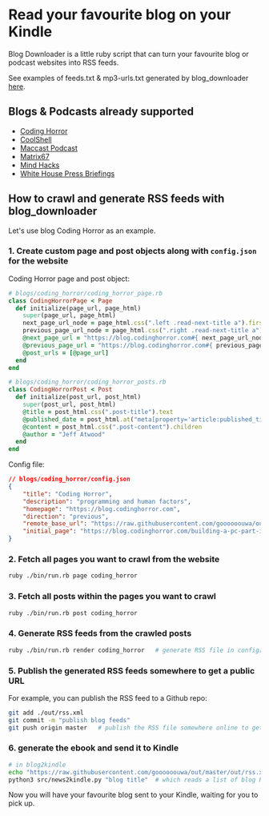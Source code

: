 # Read your favourite blog on your Kindle

Blog Downloader is a little ruby script that can turn your favourite blog or podcast websites into RSS feeds.

See examples of feeds.txt & mp3-urls.txt generated by blog_downloader [here](https://github.com/goooooouwa/crawling-results).

## Blogs & Podcasts already supported

- [Coding Horror](https://blog.codinghorror.com)
- [CoolShell](https://coolshell.cn)
- [Maccast Podcast](https://www.maccast.com/category/podcast)
- [Matrix67](http://www.matrix67.com/blog)
- [Mind Hacks](https://mindhacks.cn)
- [White House Press Briefings](https://obamawhitehouse.archives.gov/photos-and-video/video/2017/01/13/11317-white-house-press-briefing?tid=7&x=10&y=11&page=0)

## How to crawl and generate RSS feeds with blog_downloader

Let's use blog Coding Horror as an example.

### 1. Create custom page and post objects along with `config.json` for the website

Coding Horror page and post object:

```ruby
# blogs/coding_horror/coding_horror_page.rb
class CodingHorrorPage < Page
  def initialize(page_url, page_html)
    super(page_url, page_html)
    next_page_url_node = page_html.css(".left .read-next-title a").first
    previous_page_url_node = page_html.css(".right .read-next-title a").first
    @next_page_url = "https://blog.codinghorror.com#{ next_page_url_node.attributes["href"].value }" unless next_page_url_node.nil?
    @previous_page_url = "https://blog.codinghorror.com#{ previous_page_url_node.attributes["href"].value }" unless previous_page_url_node.nil?
    @post_urls = [@page_url]
  end
end

# blogs/coding_horror/coding_horror_posts.rb
class CodingHorrorPost < Post
  def initialize(post_url, post_html)
    super(post_url, post_html)
    @title = post_html.css(".post-title").text
    @published_date = post_html.at("meta[property='article:published_time']")['content']
    @content = post_html.css(".post-content").children
    @author = "Jeff Atwood"
  end
end
```

Config file:

```json
// blogs/coding_horror/config.json
{
    "title": "Coding Horror",
    "description": "programming and human factors",
    "homepage": "https://blog.codinghorror.com",
    "direction": "previous",
    "remote_base_url": "https://raw.githubusercontent.com/goooooouwa/out/master/coding_horror",
    "initial_page": "https://blog.codinghorror.com/building-a-pc-part-ix-downsizing/"
}
```

### 2. Fetch all pages you want to crawl from the website

```bash
ruby ./bin/run.rb page coding_horror
```

### 3. Fetch all posts within the pages you want to crawl

```bash
ruby ./bin/run.rb post coding_horror
```

### 4. Generate RSS feeds from the crawled posts

```bash
ruby ./bin/run.rb render coding_horror   # generate RSS file in config["our_dir"]
```

### 5. Publish the generated RSS feeds somewhere to get a public URL

For example, you can publish the RSS feed to a Github repo:

```bash
git add ./out/rss.xml
git commit -m "publish blog feeds"
git push origin master   # publish the RSS file somewhere online to get a public URL
```

### 6. generate the ebook and send it to Kindle

```bash
# in blog2kindle
echo "https://raw.githubusercontent.com/goooooouwa/out/master/out/rss.xml" > config/feeds.txt
python3 src/news2kindle.py "blog title"  # which reads a list of blog RSS feeds, package them as a MOBI file, and then send it to your kindle via kindle mail address and Amazon's whispersync.
```

Now you will have your favourite blog sent to your Kindle, waiting for you to pick up.
